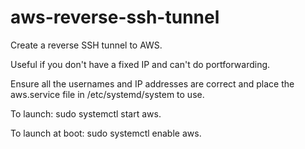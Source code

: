 # aws-reverse-ssh-tunnel
Create a reverse SSH tunnel to AWS.

Useful if you don't have a fixed IP and can't do portforwarding.

Ensure all the usernames and IP addresses are correct and place the aws.service file in /etc/systemd/system to use.

To launch: sudo systemctl start aws.

To launch at boot: sudo systemctl enable aws.

